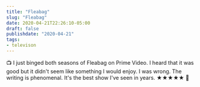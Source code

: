 ```yaml
---
title: "Fleabag"
slug: "Fleabag"
date: 2020-04-21T22:26:10-05:00
draft: false
publishdate: "2020-04-21"
tags:
- televison
---
```


📺  I just binged both seasons of Fleabag on Prime Video. I heard that it was good but it didn't seem like something I would enjoy. I was wrong. The writing is phenomenal. It's the best show I've seen in years. ★★★★★ 🍿
